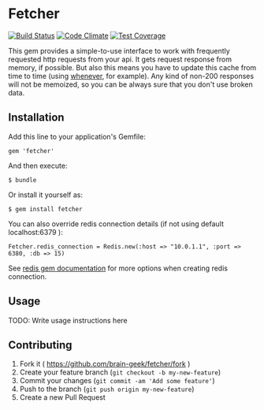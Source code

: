 # Fetcher
[![Build Status](https://travis-ci.org/brain-geek/fetcher.svg?branch=master)](https://travis-ci.org/brain-geek/fetcher)
[![Code Climate](https://codeclimate.com/github/brain-geek/fetcher/badges/gpa.svg)](https://codeclimate.com/github/brain-geek/fetcher)
[![Test Coverage](https://codeclimate.com/github/brain-geek/fetcher/badges/coverage.svg)](https://codeclimate.com/github/brain-geek/fetcher)

This gem provides a simple-to-use interface to work with frequently requested http requests from your api. It gets request response from memory, if possible. But also this means you have to update this cache from time to time (using [whenever](https://github.com/javan/whenever), for example). Any kind of non-200 responses will not be memoized, so you can be always sure that you don't use broken data.

## Installation

Add this line to your application's Gemfile:

    gem 'fetcher'

And then execute:

    $ bundle

Or install it yourself as:

    $ gem install fetcher

You can also override redis connection details (if not using default localhost:6379 ):
	
	Fetcher.redis_connection = Redis.new(:host => "10.0.1.1", :port => 6380, :db => 15)

See [redis gem documentation](https://github.com/redis/redis-rb#getting-started) for more options when creating redis connection.
	
## Usage

TODO: Write usage instructions here

## Contributing

1. Fork it ( https://github.com/brain-geek/fetcher/fork )
2. Create your feature branch (`git checkout -b my-new-feature`)
3. Commit your changes (`git commit -am 'Add some feature'`)
4. Push to the branch (`git push origin my-new-feature`)
5. Create a new Pull Request
